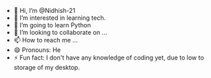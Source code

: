 - 👋 Hi, I’m @Nidhish-21
- 👀 I’m interested in learning tech.
- 🌱 I’m going to learn Python  
- 💞️ I’m looking to collaborate on ...
- 📫 How to reach me ...
- 😄 Pronouns: He
- ⚡ Fun fact: I don't have any knowledge of coding yet, due to low to storage of my desktop. 

<!---
Nidhish-21/Nidhish-21 is a ✨ special ✨ repository because its `README.md` (this file) appears on your GitHub profile.
You can click the Preview link to take a look at your changes.
--->
